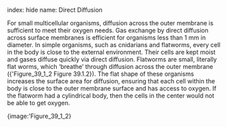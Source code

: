 index: hide
name:  Direct Diffusion

For small multicellular organisms, diffusion across the outer membrane is sufficient to meet their oxygen needs. Gas exchange by direct diffusion across surface membranes is efficient for organisms less than 1 mm in diameter. In simple organisms, such as cnidarians and flatworms, every cell in the body is close to the external environment. Their cells are kept moist and gases diffuse quickly via direct diffusion. Flatworms are small, literally flat worms, which ‘breathe’ through diffusion across the outer membrane ({'Figure_39_1_2 Figure 39.1.2}). The flat shape of these organisms increases the surface area for diffusion, ensuring that each cell within the body is close to the outer membrane surface and has access to oxygen. If the flatworm had a cylindrical body, then the cells in the center would not be able to get oxygen.


{image:'Figure_39_1_2}
        
